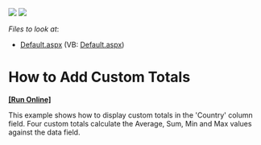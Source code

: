 <!-- default badges list -->
[![](https://img.shields.io/badge/Open_in_DevExpress_Support_Center-FF7200?style=flat-square&logo=DevExpress&logoColor=white)](https://supportcenter.devexpress.com/ticket/details/E1868)
[![](https://img.shields.io/badge/📖_How_to_use_DevExpress_Examples-e9f6fc?style=flat-square)](https://docs.devexpress.com/GeneralInformation/403183)
<!-- default badges end -->
<!-- default file list -->
*Files to look at*:

* [Default.aspx](./CS/ASPxPivotGrid_CustomTotals/Default.aspx) (VB: [Default.aspx](./VB/ASPxPivotGrid_CustomTotals/Default.aspx))
<!-- default file list end -->
# How to Add Custom Totals
<!-- run online -->
**[[Run Online]](https://codecentral.devexpress.com/e1868/)**
<!-- run online end -->


<p>This example shows how to display custom totals in the 'Country' column field. Four custom totals calculate the Average, Sum, Min and Max values against the data field.</p>

<br/>


